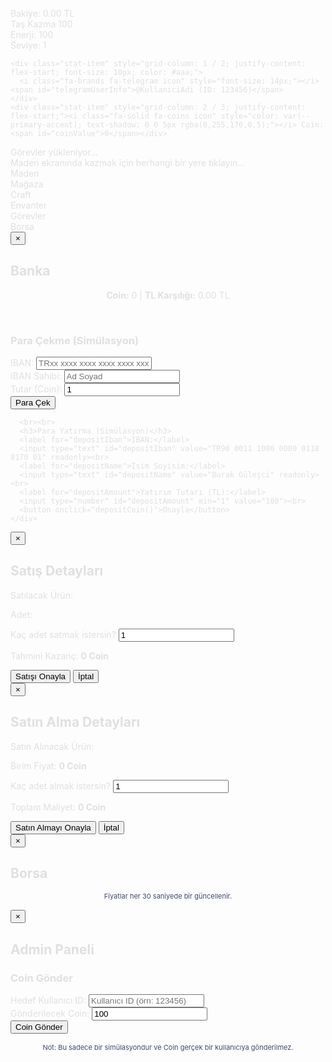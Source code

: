 <!DOCTYPE html>
<html lang="tr">
<head>
<meta charset="UTF-8" />
<meta name="viewport" content="width=device-width, initial-scale=1.0, user-scalable=no" />
<title>BBG Metin RPG - Gelişmiş Versiyon</title>
<link href="https://fonts.googleapis.com/css2?family=Inter:wght@400;600;700&family=Orbitron:wght@500;700&display=swap" rel="stylesheet">
<link rel="stylesheet" href="https://cdnjs.cloudflare.com/ajax/libs/font-awesome/6.5.2/css/all.min.css" integrity="sha512-SnH5WK+bZxgPHs44uWIX+LLJAJ9/2PkPKZ5QiAj6Ta86w+fsb2TkcmfRyVX3pBnMFcV7oQPJkl9QevSCWr3W6A==" crossorigin="anonymous" referrerpolicy="no-referrer" />
<style>
  :root {
    --primary-accent: #00e68a; /* Neon Green */
    --secondary-accent: #a020f0; /* Vibrant Purple */
    --background-dark: #1a1a2e; /* Deep Blue-Purple */
    --background-medium: #212a49; /* Slightly lighter */
    --background-light: #2c3a62; /* Even lighter for content */
    --text-color: #e0e0e0;
    --border-color: #3f4a70;
    --button-bg: var(--primary-accent);
    --button-text: #1a1a2e;
    --button-hover-bg: #00ff99;
    --red-alert: #ff4d4d; /* Kırmızı hala gerekli olabilir, örneğin uyarılar için */
    --blue-info: #3399ff;
    --gold-color: #ffeb3b;
    --neon-green-heart: #00e68a; /* Neon yeşili kalp rengi */

    --border-radius-sm: 6px;
    --border-radius-md: 10px;
  }

  * { margin: 0; padding: 0; box-sizing: border-box; user-select: none; }
  body {
    font-family: 'Inter', sans-serif; /* Modern, readable font */
    background: linear-gradient(135deg, #120a2e 0%, #0a051a 100%); /* Darker, more mysterious gradient */
    color: var(--text-color);
    overflow: hidden;
    height: 100vh;
    display: flex;
    justify-content: center;
    align-items: center;
    position: relative;
  }

  /* Subtle background pattern */
  body::before {
    content: '';
    position: absolute;
    top: 0;
    left: 0;
    width: 100%;
    height: 100%;
    background-image: radial-gradient(circle, #3a2e5a 1px, transparent 1px);
    background-size: 20px 20px;
    opacity: 0.1;
    z-index: -1;
  }

  #gameWrapper {
    display: flex;
    flex-direction: column;
    width: 100%;
    max-width: 420px;
    height: 100%;
    max-height: 780px; /* Slightly taller */
    background: var(--background-dark);
    border-radius: var(--border-radius-md);
    box-shadow: 0 10px 40px rgba(0, 0, 0, 0.6), 0 0 0 2px var(--border-color); /* Stronger shadow and border */
    overflow: hidden;
    position: relative;
  }

  #topBar {
    background: var(--background-dark);
    padding: 10px 15px;
    font-size: 11px;
    display: grid; /* Use grid for better alignment */
    grid-template-columns: 1fr 1fr; /* Two columns */
    gap: 5px 0; /* Vertical gap between rows */
    border-bottom: 1px solid var(--border-color);
    position: relative;
    z-index: 10;
  }
  #topBar .stat-item { /* Class for each stat div */
    display: flex;
    align-items: center;
    font-family: 'Orbitron', sans-serif; /* Digital font for stats */
    font-weight: 500;
  }
  #topBar .icon {
    font-size: 15px;
    margin-right: 6px;
    color: var(--primary-accent);
    text-shadow: 0 0 5px rgba(0,255,170,0.5); /* Neon glow */
  }
  /* Neon green kalpler */
  #topBar .stat-item i.fa-heart {
    color: var(--neon-green-heart);
    text-shadow: 0 0 5px rgba(0,255,170,0.5);
  }

  #expBarContainer {
    background: var(--background-medium);
    width: 100%;
    height: 10px; /* Thicker bar */
    border-bottom: 1px solid var(--border-color);
    position: relative;
    overflow: hidden;
  }
  #expBar {
    height: 100%;
    background: linear-gradient(90deg, var(--primary-accent), #00ffcc); /* Gradient fill */
    width: 0%;
    transition: width 0.4s cubic-bezier(0.25, 0.8, 0.25, 1); /* Smoother animation */
    box-shadow: 0 0 8px var(--primary-accent); /* Glow effect */
  }
  #expBar::after {
    content: '';
    position: absolute;
    top: 0;
    right: 0;
    bottom: 0;
    width: 20px;
    background: rgba(255,255,255,0.2);
    transform: skewX(-20deg);
    animation: shine 2s infinite; /* Subtle shine animation */
  }
  @keyframes shine {
    0% { left: -20%; }
    100% { left: 100%; }
  }

  #taskBar {
    background: var(--background-medium);
    padding: 10px 15px;
    font-size: 11px;
    text-align: center;
    border-bottom: 1px solid var(--border-color);
    color: var(--gold-color); /* Gold color for tasks */
    min-height: 40px;
    display: flex;
    align-items: center;
    justify-content: center;
    font-weight: 600;
    text-shadow: 0 0 4px rgba(255,235,59,0.3);
  }

  #screenContent {
    flex-grow: 1;
    overflow-y: auto;
    padding: 18px;
    background: var(--background-light);
    font-size: 13px;
    position: relative;
    transition: opacity 0.3s ease-in-out; /* Smooth transition for screen changes */
  }
  /* Mining screen specific styles */
  #screenContent.mine-screen {
    background: var(--background-light); /* Base color */
    background-image:
        linear-gradient(rgba(0,0,0,0.3), rgba(0,0,0,0.3)), /* Darker overlay */
        url('data:image/svg+xml;base64,PHN2ZyB3aWR0aD0iMjAiIGhlaWdodD0iMjAiIHZpZXdCb3g9IjAgMCAyMCAyMCIgeG1sbnM9Imh0dHA6Ly93d3cudzMub3JnLzIwMDAvc3ZnIj48Y2lyY2xlIGN4PSIxMCIgY3k9IjEwIiByPSIyIiBmaWxsPSIjNGE1ODg3IiBvcGFjaXR5PSIwLjMiLz48L3N2Z3I+'); /* Subtle dots */
    background-size: 40px 40px;
    animation: backgroundPan 30s linear infinite; /* Slow pan animation */
  }

  @keyframes backgroundPan {
    0% { background-position: 0% 0%; }
    100% { background-position: 100% 100%; }
  }


  #bottomBar {
    display: flex;
    justify-content: space-around;
    background: var(--background-dark);
    border-top: 1px solid var(--border-color);
    user-select: none;
    padding: 5px 0;
    box-shadow: 0 -5px 20px rgba(0,0,0,0.4);
    position: relative;
    z-index: 10;
  }
  .bottomBtn {
    flex: 1;
    padding: 10px 0;
    font-size: 11px;
    text-align: center;
    border-right: 1px solid rgba(255,255,255,0.05); /* Subtle separator */
    cursor: pointer;
    user-select: none;
    color: var(--text-color);
    transition: background-color 0.2s ease, color 0.2s ease, transform 0.1s ease;
    position: relative;
    overflow: hidden;
  }
  .bottomBtn:last-child {
    border-right: none;
  }
  .bottomBtn:hover {
    background-color: var(--background-medium);
    color: var(--primary-accent);
    transform: translateY(-2px);
  }
  .bottomBtn span {
    display: block;
    font-size: 22px;
    margin-bottom: 5px;
    color: var(--secondary-accent); /* Icon color */
    transition: color 0.2s ease, transform 0.1s ease;
  }
  .bottomBtn:hover span {
    color: var(--primary-accent);
    transform: scale(1.1);
  }

  button {
    background: var(--button-bg);
    color: var(--button-text);
    border: none;
    padding: 10px 18px;
    border-radius: var(--border-radius-sm);
    font-size: 12px;
    margin: 8px 0;
    cursor: pointer;
    user-select: none;
    font-family: 'Inter', sans-serif;
    font-weight: 700;
    transition: background-color 0.2s ease, transform 0.1s ease, box-shadow 0.2s ease;
    text-transform: uppercase;
    box-shadow: 0 4px 15px rgba(0, 0, 0, 0.3);
    letter-spacing: 0.5px;
  }
  button:hover:not(:disabled) {
    background: var(--button-hover-bg);
    transform: translateY(-3px);
    box-shadow: 0 6px 20px rgba(0, 0, 0, 0.4);
  }
  button:disabled {
    background: #555;
    cursor: not-allowed;
    opacity: 0.6;
    box-shadow: none;
  }

  h2 { font-family: 'Orbitron', sans-serif; font-size: 18px; margin: 15px 0; color: var(--primary-accent); text-align: center; text-shadow: 0 0 8px rgba(0,255,170,0.6); }
  h3 { font-family: 'Orbitron', sans-serif; font-size: 14px; margin: 12px 0 8px; color: var(--text-color); border-bottom: 1px dashed var(--border-color); padding-bottom: 6px; }

  .item-row {
    display: flex;
    justify-content: space-between;
    padding: 10px 0;
    border-bottom: 1px solid var(--border-color);
    align-items: center;
    flex-wrap: wrap; /* Allow wrapping for buttons */
  }
  .item-row:last-child {
      border-bottom: none;
  }
  .item-row div {
      flex: 1;
      text-align: left;
      display: flex;
      align-items: center;
  }
  .item-row div:nth-child(2) {
      flex: 0 0 auto;
      text-align: center;
      min-width: 70px;
      font-family: 'Orbitron', sans-serif;
  }
  .item-row .item-actions { /* New class for button container */
      flex: 0 0 auto;
      text-align: right;
      display: flex;
      gap: 5px; /* Space between buttons */
      margin-top: 5px; /* Give space if wrapped */
      width: 100%; /* Take full width on wrap */
      justify-content: flex-end; /* Align to right */
  }
  @media (min-width: 380px) { /* Adjust for larger screens to keep buttons on one line */
    .item-row .item-actions {
      width: auto;
      margin-top: 0;
    }
  }

  .item-row .fa-solid {
      font-size: 18px;
      margin-right: 8px;
      color: var(--secondary-accent);
  }

  .mine-icon {
    position: absolute;
    font-size: 28px; /* Larger icon */
    color: var(--gold-color); /* Gold for item drops */
    pointer-events: none;
    user-select: none;
    animation: minePop 0.9s cubic-bezier(0.17, 0.84, 0.44, 1) forwards; /* Bouncier animation */
    font-weight: bold;
    text-shadow: 0 0 8px rgba(255,255,0,0.7); /* Stronger glow */
  }
  @keyframes minePop {
    0% { opacity: 1; transform: translateY(0) scale(1); }
    50% { transform: translateY(-30px) scale(1.3); } /* Pop up more */
    100% { opacity: 0; transform: translateY(-70px) scale(1.6); } /* Fade out higher */
  }

  /* Centered and fading item drop text */
  .item-drop-text, .coin-drop-text {
    position: absolute;
    top: 50%;
    left: 50%;
    transform: translate(-50%, -50%);
    font-size: 24px; /* Larger text */
    font-weight: bold;
    color: var(--gold-color); /* Gold color */
    text-shadow: 0 0 10px rgba(255,235,59,0.8);
    opacity: 0;
    animation: fadeInOutUp 1.5s ease-out forwards;
    pointer-events: none;
    white-space: nowrap;
    z-index: 5000; /* Ensure it's above other content */
  }

  @keyframes fadeInOutUp {
    0% { opacity: 0; transform: translate(-50%, 0px); }
    20% { opacity: 1; transform: translate(-50%, -10px); }
    80% { opacity: 1; transform: translate(-50%, -40px); }
    100% { opacity: 0; transform: translate(-50%, -60px); }
  }


  .craft-item {
    margin-bottom: 10px;
    padding: 12px;
    background: var(--background-medium);
    border-radius: var(--border-radius-sm);
    border: 1px solid var(--border-color);
    box-shadow: 0 2px 8px rgba(0,0,0,0.2);
    display: flex;
    flex-direction: column;
    align-items: flex-start;
  }
  .craft-item .fa-solid {
      font-size: 18px;
      margin-right: 8px;
      color: var(--secondary-accent);
  }
  .craft-item strong {
      font-size: 14px;
      color: var(--primary-accent);
      margin-bottom: 8px;
      display: flex;
      align-items: center;
  }
  .craft-item div {
      font-size: 12px;
      margin-bottom: 8px;
  }
  .craft-item button {
    align-self: flex-end; /* Button to the right */
    margin-top: 10px;
  }

  .task-item {
    margin: 10px 0;
    padding: 12px;
    background: var(--background-medium);
    border-radius: var(--border-radius-sm);
    border: 1px solid var(--border-color);
    box-shadow: 0 2px 8px rgba(0,0,0,0.2);
  }
  .task-item.completed {
    background: #004d00; /* Darker green for completed */
    color: #aaffaa;
    text-decoration: line-through;
    opacity: 0.7;
  }
  .task-reward {
    color: var(--primary-accent);
    font-weight: bold;
    margin-top: 8px;
    font-family: 'Orbitron', sans-serif;
  }

  input[type=number], input[type=text] {
    width: 100%;
    padding: 10px 12px;
    margin: 8px 0;
    background: var(--background-medium);
    border: 1px solid var(--border-color);
    color: var(--text-color);
    border-radius: var(--border-radius-sm);
    font-family: 'Inter', sans-serif;
    font-size: 13px;
    box-shadow: inset 0 1px 3px rgba(0,0,0,0.3);
  }
  input[type=number]:focus, input[type=text]:focus {
    outline: none;
    border-color: var(--primary-accent);
    box-shadow: 0 0 0 2px rgba(0,255,170,0.3);
  }

  .sell-button, .use-button, .repair-button, .purchase-button {
    background: var(--red-alert);
    color: var(--button-text); /* Ensure text color is readable */
    border: none;
    padding: 8px 12px;
    border-radius: var(--border-radius-sm);
    cursor: pointer;
    font-size: 11px;
    user-select: none;
    box-shadow: 0 2px 6px rgba(0,0,0,0.2);
    font-weight: 600;
    transition: background-color 0.2s ease, transform 0.1s ease, box-shadow 0.2s ease;
  }
  .use-button {
    background: var(--blue-info);
  }
  .repair-button {
    background: var(--secondary-accent); /* Purple for repair */
  }
  .purchase-button { /* New button style for purchase */
    background: var(--primary-accent); /* Green for buy */
    color: var(--button-text);
  }
  .sell-button:hover:not(:disabled), .use-button:hover:not(:disabled), .repair-button:hover:not(:disabled), .purchase-button:hover:not(:disabled) {
    transform: translateY(-2px);
    box-shadow: 0 4px 8px rgba(0,0,0,0.3);
  }
  .sell-button:disabled, .use-button:disabled, .repair-button:disabled, .purchase-button:disabled {
    background: #777;
    cursor: not-allowed;
    opacity: 0.6;
    box-shadow: none;
  }

  /* Scrollbar */
  #screenContent::-webkit-scrollbar {
    width: 8px;
  }
  #screenContent::-webkit-scrollbar-track {
    background: var(--background-medium);
  }
  #screenContent::-webkit-scrollbar-thumb {
    background: var(--primary-accent);
    border-radius: 4px;
  }
  #screenContent::-webkit-scrollbar-thumb:hover {
    background: var(--button-hover-bg);
  }

  /* Notice styling */
  .notice {
    position: fixed;
    top: 25px;
    left: 50%;
    transform: translateX(-50%);
    background: linear-gradient(45deg, var(--primary-accent), #00ffcc);
    color: var(--background-dark);
    padding: 12px 25px;
    border-radius: var(--border-radius-md);
    font-size: 15px;
    font-weight: bold;
    z-index: 10000;
    box-shadow: 0 6px 20px rgba(0,0,0,0.4);
    animation: fadeOut 3.5s forwards;
    opacity: 1;
    font-family: 'Inter', sans-serif;
    white-space: nowrap; /* Prevent text wrapping */
  }

  @keyframes fadeOut {
    0% { opacity: 1; transform: translateX(-50%) translateY(0); }
    80% { opacity: 1; transform: translateX(-50%) translateY(0); }
    100% { opacity: 0; transform: translateX(-50%) translateY(-30px); }
  }

  /* Sale confirmation popup (Now generalized for any small message) */
  .small-popup {
    position: fixed;
    bottom: 80px; /* Above the bottom bar */
    left: 50%;
    transform: translateX(-50%);
    background: linear-gradient(90deg, var(--gold-color), #ffd700);
    color: var(--background-dark);
    padding: 10px 20px;
    border-radius: var(--border-radius-sm);
    font-size: 14px;
    font-weight: bold;
    z-index: 9999;
    box-shadow: 0 4px 15px rgba(0,0,0,0.3);
    white-space: nowrap;
    opacity: 0;
    animation: slideInFadeOut 2.5s forwards;
  }

  @keyframes slideInFadeOut {
    0% { opacity: 0; transform: translate(-50%, 20px); }
    10% { opacity: 1; transform: translate(-50%, 0); }
    80% { opacity: 1; transform: translate(-50%, 0); }
    100% { opacity: 0; transform: translate(-50%, -20px); }
  }


  /* Bank Button (Top Right) */
  #btnBankTop {
    position: absolute;
    top: 10px;
    right: 10px;
    width: 40px; /* Small square button */
    height: 40px;
    display: flex;
    justify-content: center;
    align-items: center;
    background: var(--secondary-accent);
    color: white;
    border-radius: var(--border-radius-md);
    box-shadow: 0 4px 15px rgba(0,0,0,0.4);
    cursor: pointer;
    z-index: 100; /* Ensure it's above other elements */
    transition: background-color 0.2s ease, transform 0.1s ease;
  }
  #btnBankTop:hover {
    background: #c040f0; /* Lighter purple on hover */
    transform: translateY(-2px);
  }
  #btnBankTop i {
    font-size: 20px;
  }

  /* Admin Button (Below Bank Button) */
  #btnAdminTop {
    position: absolute;
    top: 60px; /* Adjust this value to position below bank button */
    right: 10px;
    width: 40px;
    height: 40px;
    display: flex;
    justify-content: center;
    align-items: center;
    background: #ff7700; /* Orange for admin */
    color: white;
    border-radius: var(--border-radius-md);
    box-shadow: 0 4px 15px rgba(0,0,0,0.4);
    cursor: pointer;
    z-index: 100;
    transition: background-color 0.2s ease, transform 0.1s ease;
    display: none; /* Hidden by default */
  }
  #btnAdminTop:hover {
    background: #ff9933; /* Lighter orange on hover */
    transform: translateY(-2px);
  }
  #btnAdminTop i {
    font-size: 20px;
  }

  /* Modal Styles (Bank, Sale, Purchase, Market, Admin) */
  #bankModal, #saleDetailModal, #marketModal, #purchaseDetailModal, #adminModal {
    position: absolute;
    top: 0;
    left: 0;
    width: 100%;
    height: 100%;
    background: rgba(0, 0, 0, 0.8); /* Dark overlay */
    display: none; /* Hidden by default */
    justify-content: center;
    align-items: center;
    z-index: 1000; /* Above all other game content */
    padding: 10px; /* Add some padding for smaller screens */
  }
  #bankModal.active, #saleDetailModal.active, #marketModal.active, #purchaseDetailModal.active, #adminModal.active {
    display: flex;
  }
  #bankContent, #saleDetailModalContent, #marketContent, #purchaseDetailModalContent, #adminContent { /* Combined styling */
    background: var(--background-dark);
    padding: 20px; /* Slightly reduced padding */
    border-radius: var(--border-radius-md);
    width: 90%;
    max-width: 350px; /* Make it smaller */
    box-shadow: 0 10px 40px rgba(0, 0, 0, 0.6), 0 0 0 2px var(--primary-accent); /* Neon border */
    position: relative;
    transform: scale(0.9);
    opacity: 0;
    animation: modalOpen 0.3s forwards cubic-bezier(0.2, 0.8, 0.2, 1);
    display: flex;
    flex-direction: column;
    align-items: center;
    overflow-y: auto; /* Allow scroll if content is too long */
    max-height: 90vh; /* Prevent modal from exceeding screen height */
  }
  @keyframes modalOpen {
    from { transform: scale(0.9); opacity: 0; }
    to { transform: scale(1); opacity: 1; }
  }
  #bankContent .close-button, #saleDetailModal .close-button, #marketModal .close-button, #purchaseDetailModal .close-button, #adminModal .close-button {
    position: absolute;
    top: 5px; /* Adjust close button position */
    right: 5px;
    background: none;
    border: none;
    color: var(--text-color);
    font-size: 28px; /* Make close button larger */
    cursor: pointer;
    padding: 5px;
  }
  #bankContent .close-button:hover, #saleDetailModal .close-button:hover, #marketModal .close-button:hover, #purchaseDetailModal .close-button:hover, #adminModal .close-button:hover {
    color: var(--red-alert);
  }
  #bankContent h2, #saleDetailModal h2, #marketModal h2, #purchaseDetailModal h2, #adminModal h2 {
    margin-top: 5px; /* Adjust heading margin */
    margin-bottom: 10px;
  }
  #bankContent h3, #saleDetailModal h3, #marketModal h3, #purchaseDetailModal h3, #adminModal h3 {
    margin-top: 15px;
  }

  .market-item {
    display: flex;
    justify-content: space-between;
    align-items: center; /* Dikey hizalama */
    width: 100%;
    padding: 10px 0;
    border-bottom: 1px dashed var(--border-color);
    font-size: 14px;
    font-family: 'Orbitron', sans-serif;
  }
  .market-item:last-child {
    border-bottom: none;
  }
  .market-item .item-name {
    display: flex;
    align-items: center;
    font-weight: 600;
    color: var(--text-color);
    flex: 1; /* Allow name to take available space */
    text-align: left;
  }
  .market-item .item-price-group {
    display: flex;
    align-items: center; /* Yan yana hizalama için */
    font-weight: 700;
    gap: 5px; /* Ok ile fiyat arasına boşluk */
    flex: 0 0 auto; /* Content'i sıkışmasın */
  }
  .market-item .item-price {
    font-size: 1.2em;
  }
  .market-item .price-arrow { /* Ok için yeni sınıf */
    font-size: 0.9em;
  }
  .market-item .price-up {
    color: #00ff00; /* Green for up */
  }
  .market-item .price-down {
    color: var(--red-alert); /* Red for down */
  }

  /* Responsive Adjustments */
  @media (max-width: 360px) {
    #topBar div {
      font-size: 10px;
    }
    #topBar .icon {
      font-size: 13px;
    }
    .bottomBtn {
      font-size: 10px;
      padding: 8px 0;
    }
    .bottomBtn span {
      font-size: 20px;
    }
    button {
      padding: 8px 12px;
      font-size: 11px;
    }
    h2 { font-size: 16px; }
    h3 { font-size: 13px; }
    .item-row .fa-solid { font-size: 16px; }
    .mine-icon { font-size: 24px; }
    #btnBankTop, #btnAdminTop {
      width: 35px;
      height: 35px;
      font-size: 18px;
    }
    #bankContent, #saleDetailModalContent, #marketContent, #purchaseDetailModalContent, #adminContent {
        padding: 15px;
    }
  }
</style>
</head>
<body>
<div id="gameWrapper">
  <div id="topBar">
    <div class="stat-item"><i class="fa-solid fa-money-bill-wave icon"></i> Bakiye: <span id="tlValue">0.00 TL</span></div>
    <div class="stat-item"><i class="fa-solid fa-hammer icon"></i> <span id="pickaxeType">Taş Kazma</span> <span id="currentPickaxeDurability"><i class="fa-solid fa-heart"></i>100</span></div>
    <div class="stat-item"><i class="fa-solid fa-battery-full icon"></i> Enerji: <span id="energy">100</span></div>
    <div class="stat-item"><i class="fa-solid fa-star icon"></i> Seviye: <span id="level">1</span></div>

    <div class="stat-item" style="grid-column: 1 / 2; justify-content: flex-start; font-size: 10px; color: #aaa;">
      <i class="fa-brands fa-telegram icon" style="font-size: 14px;"></i> <span id="telegramUserInfo">@KullaniciAdi (ID: 123456)</span>
    </div>
    <div class="stat-item" style="grid-column: 2 / 3; justify-content: flex-start;"><i class="fa-solid fa-coins icon" style="color: var(--primary-accent); text-shadow: 0 0 5px rgba(0,255,170,0.5);"></i> Coin: <span id="coinValue">0</span></div>
  </div>
  <div id="expBarContainer"><div id="expBar"></div></div>
  <div id="taskBar">Görevler yükleniyor...</div>
  <div id="screenContent" tabindex="0">Maden ekranında kazmak için herhangi bir yere tıklayın...</div>
  <div id="bottomBar">
    <div class="bottomBtn" id="btnMine"><span><i class="fa-solid fa-gavel"></i></span>Maden</div>
    <div class="bottomBtn" id="btnShop"><span><i class="fa-solid fa-store"></i></span>Mağaza</div>
    <div class="bottomBtn" id="btnCraft"><span><i class="fa-solid fa-screwdriver-wrench"></i></span>Craft</div>
    <div class="bottomBtn" id="btnInventory"><span><i class="fa-solid fa-bag-shopping"></i></span>Envanter</div>
    <div class="bottomBtn" id="btnTasks"><span><i class="fa-solid fa-list-check"></i></span>Görevler</div>
    <div class="bottomBtn" id="btnMarket"><span><i class="fa-solid fa-chart-line"></i></span>Borsa</div>
  </div>

  <div id="btnBankTop"><i class="fa-solid fa-building-columns"></i></div>
  <div id="btnAdminTop"><i class="fa-solid fa-user-secret"></i></div>

  <div id="bankModal">
    <div id="bankContent">
      <button class="close-button" onclick="closeBankModal()">&times;</button>
      <h2>Banka</h2>
      <p style="text-align:center;"><b>Coin:</b> <span id="bankCoinValue">0</span> | <b>TL Karşılığı:</b> <span id="bankTlValue">0.00 TL</span></p>
      <br>
      <h3>Para Çekme (Simülasyon)</h3>
      <label for="ibanInput">IBAN:</label>
      <input type="text" id="ibanInput" placeholder="TRxx xxxx xxxx xxxx xxxx xxxx xx"><br>
      <label for="ibanOwnerInput">IBAN Sahibi:</label>
      <input type="text" id="ibanOwnerInput" placeholder="Ad Soyad"><br>
      <label for="withdrawAmount">Tutar (Coin):</label>
      <input type="number" id="withdrawAmount" min="1" value="1"><br>
      <button onclick="withdrawCoin()">Para Çek</button>

      <br><br>
      <h3>Para Yatırma (Simülasyon)</h3>
      <label for="depositIban">IBAN:</label>
      <input type="text" id="depositIban" value="TR90 0011 1000 0000 0118 8170 01" readonly><br>
      <label for="depositName">İsim Soyisim:</label>
      <input type="text" id="depositName" value="Burak Güleşci" readonly><br>
      <label for="depositAmount">Yatırım Tutarı (TL):</label>
      <input type="number" id="depositAmount" min="1" value="100"><br>
      <button onclick="depositCoin()">Onayla</button>
    </div>
  </div>

  <div id="saleDetailModal">
    <div id="saleDetailModalContent">
        <button class="close-button" onclick="closeSaleDetailModal()">&times;</button>
        <h2>Satış Detayları</h2>
        <p>Satılacak Ürün: <b id="saleItemName"></b></p>
        <p>Adet: <b id="saleItemQtyDisplay"></b></p>
        <label for="saleQuantityInput">Kaç adet satmak istersin?</label>
        <input type="number" id="saleQuantityInput" min="1" value="1">
        <p>Tahmini Kazanç: <b id="estimatedSaleValue">0 Coin</b></p>
        <div class="button-group">
            <button class="sell-button" id="confirmSaleButton">Satışı Onayla</button>
            <button onclick="closeSaleDetailModal()">İptal</button>
        </div>
    </div>
  </div>

  <div id="purchaseDetailModal">
    <div id="purchaseDetailModalContent">
        <button class="close-button" onclick="closePurchaseDetailModal()">&times;</button>
        <h2>Satın Alma Detayları</h2>
        <p>Satın Alınacak Ürün: <b id="purchaseItemName"></b></p>
        <p>Birim Fiyat: <b id="purchaseItemUnitPrice">0 Coin</b></p>
        <label for="purchaseQuantityInput">Kaç adet almak istersin?</label>
        <input type="number" id="purchaseQuantityInput" min="1" value="1">
        <p>Toplam Maliyet: <b id="estimatedPurchaseValue">0 Coin</b></p>
        <div class="button-group">
            <button class="purchase-button" id="confirmPurchaseButton">Satın Almayı Onayla</button>
            <button onclick="closePurchaseDetailModal()">İptal</button>
        </div>
    </div>
  </div>

  <div id="marketModal">
    <div id="marketContent">
      <button class="close-button" onclick="closeMarketModal()">&times;</button>
      <h2>Borsa</h2>
      <p style="font-size: 11px; text-align: center; color: var(--border-color); margin-bottom: 15px;">Fiyatlar her 30 saniyede bir güncellenir.</p>
      <div id="marketItems">
        </div>
    </div>
  </div>

  <div id="adminModal">
    <div id="adminContent">
      <button class="close-button" onclick="closeAdminModal()">&times;</button>
      <h2>Admin Paneli</h2>
      <h3>Coin Gönder</h3>
      <label for="targetUserId">Hedef Kullanıcı ID:</label>
      <input type="text" id="targetUserId" placeholder="Kullanıcı ID (örn: 123456)"><br>
      <label for="sendCoinAmount">Gönderilecek Coin:</label>
      <input type="number" id="sendCoinAmount" min="1" value="100"><br>
      <button onclick="sendCoinToUser()">Coin Gönder</button>
      <p style="font-size: 11px; text-align: center; color: var(--border-color); margin-top: 15px;">
        Not: Bu sadece bir simülasyondur ve Coin gerçek bir kullanıcıya gönderilmez.
      </p>
    </div>
  </div>

</div>

<audio id="mineSound" src="https://cdn.pixabay.com/download/audio/2022/03/15/audio_8a0bdfdbe7.mp3?filename=stone-pickaxe-104196.mp3" preload="auto"></audio>

<script>
(() => {
  // --- VERİ YAPILARI ---

  // Tüm itemler (ikonlar Font Awesome ile temsil edilecek)
  const allItems = {
    "Taş": { value: 15, desc: "Değerli taş", icon: "fa-solid fa-gem" },
    "Gümüş": { value: 40, desc: "Gümüş cevheri", icon: "fa-solid fa-grip-lines" },
    "Altın": { value: 80, desc: "Değerli altın", icon: "fa-solid fa-coins" },
    "Elmas": { value: 120, desc: "Nadir elmas", icon: "fa-solid fa-diamond" },
    "Pırlanta": { value: 3400, desc: "Çok nadir pırlanta", icon: "fa-solid fa-gem-heart" },
    "Taş Kazma": { value: 3500, type: "tool", durability: 80, desc: "Başlangıç taş kazması", icon: "fa-solid fa-gavel" },
    "Gümüş Kazma": { value: 5000, type: "tool", durability: 120, desc: "Daha güçlü gümüş kazma", icon: "fa-solid fa-gavel" },
    "Altın Kazma": { value: 15000, type: "tool", durability: 200, desc: "Altın kazma", icon: "fa-solid fa-gavel" },
    "Elmas Kazma": { value: 50000, type: "tool", durability: 350, desc: "Elmas kazma", icon: "fa-solid fa-gavel" },
    "Energy Drink": { value: 1000, type: "consumable", energy: 50, desc: "Enerji içeceği +50 enerji verir.", icon: "fa-solid fa-bolt" }
  };

  // Kazma craft tarifleri
  const craftRecipes = {
    "Gümüş Kazma": { "Gümüş": 25 },
    "Altın Kazma": { "Altın": 60 },
    "Elmas Kazma": { "Elmas": 100 }
  };

  // Oyun durumu
  let state = {
    coin: 0,
    energy: 100,
    level: 1,
    exp: 0,
    bag: [],
    equippedPickaxe: "Taş Kazma",
    equippedPickaxeDurability: 80,
    lastEnergyUpdateTime: Date.now(),
    lastTaskRefreshTime: Date.now(),
    marketPrices: {
        "Altın": { current: 80, base: 80 },
        "Gümüş": { current: 40, base: 40 },
        "Elmas": { current: 120, base: 120 },
        "Pırlanta": { current: 3400, base: 3400 }
    },
    playerID: "789012345" // Oyuncu ID'si eklendi
  };

  // Görev havuzu (rastgele görevler için)
  const taskTemplates = [
      { text: "{count} {item} kaz", type: "mine", items: ["Taş", "Gümüş", "Altın"], counts: [5, 10, 15, 20], rewards: {coin: [25, 50, 75], exp: [10, 20, 30]} },
      { text: "{count} {item} sat", type: "sell", items: ["Taş", "Gümüş", "Altın"], counts: [5, 10, 15], rewards: {coin: [30, 60, 90], exp: [15, 25, 35]} },
  ];

  let tasks = [];
  let dailyTask = {};

  // Satış pop-up'ı için geçici değişkenler
  let currentSaleItem = null;
  let currentSaleItemQty = 0;

  // Satın alma pop-up'ı için geçici değişkenler
  let currentPurchaseItem = null;
  let currentPurchaseItemPrice = 0;

  // Admin panel şifresi ve tıklama sayacı
  const ADMIN_PASSWORD_CLICKS = 3;
  let adminClickCount = 0;
  let adminAccessEnabled = false; // Admin erişimi etkin mi?

  // --- HTML Elementleri Referansları ---
  const elEnergy = document.getElementById("energy");
  const elCurrentPickaxeDurability = document.getElementById("currentPickaxeDurability");
  const elLevel = document.getElementById("level");
  const elPickaxeType = document.getElementById("pickaxeType");
  const elTlValue = document.getElementById("tlValue");
  const elCoinValue = document.getElementById("coinValue");
  const elExpBar = document.getElementById("expBar");
  const elTaskBar = document.getElementById("taskBar");
  const screenContent = document.getElementById("screenContent");
  const bankModal = document.getElementById("bankModal");
  const bankCoinValue = document.getElementById("bankCoinValue");
  const bankTlValue = document.getElementById("bankTlValue");
  const saleDetailModal = document.getElementById("saleDetailModal");
  const saleItemName = document.getElementById("saleItemName");
  const saleItemQtyDisplay = document.getElementById("saleItemQtyDisplay");
  const saleQuantityInput = document.getElementById("saleQuantityInput");
  const estimatedSaleValue = document.getElementById("estimatedSaleValue");
  const confirmSaleButton = document.getElementById("confirmSaleButton");
  const purchaseDetailModal = document.getElementById("purchaseDetailModal");
  const purchaseItemName = document.getElementById("purchaseItemName");
  const purchaseItemUnitPrice = document.getElementById("purchaseItemUnitPrice");
  const purchaseQuantityInput = document.getElementById("purchaseQuantityInput");
  const estimatedPurchaseValue = document.getElementById("estimatedPurchaseValue");
  const confirmPurchaseButton = document.getElementById("confirmPurchaseButton");
  const marketModal = document.getElementById("marketModal");
  const marketItemsContainer = document.getElementById("marketItems");
  const elTelegramUserInfo = document.getElementById("telegramUserInfo");
  const btnAdminTop = document.getElementById("btnAdminTop"); // Admin butonu
  const adminModal = document.getElementById("adminModal"); // Admin modal

  // --- KAYDET & YÜKLE ---

  function saveGame() {
    const saveData = {
      state,
      tasks,
      dailyTask
    };
    localStorage.setItem("bbg-metin-rpg-save", JSON.stringify(saveData));
  }

  function loadGame() {
    const saveData = JSON.parse(localStorage.getItem("bbg-metin-rpg-save"));
    if (saveData) {
      state = saveData.state;
      if (typeof state.equippedPickaxeDurability === 'undefined') {
          state.equippedPickaxeDurability = allItems[state.equippedPickaxe]?.durability || 80;
      }
      if (!saveData.tasks || saveData.tasks.length === 0) {
        tasks = [];
        for (let i = 0; i < 5; i++) {
            tasks.push(generateRandomTask());
        }
        dailyTask = generateRandomTask(true);
        dailyTask.text = "GÜNLÜK GÖREV: " + dailyTask.text;
        state.lastTaskRefreshTime = Date.now();
      } else {
        tasks = saveData.tasks;
        dailyTask = saveData.dailyTask;
      }
      state.bag.forEach(item => {
          if (allItems[item.name]?.type === "tool" && typeof item.durability === 'undefined') {
              item.durability = allItems[item.name].durability;
          }
      });
      state.bag.forEach(item => {
          if (item.name === "Demir") item.name = "Gümüş";
          if (item.name === "Demir Kazma") item.name = "Gümüş Kazma";
      });
      state.equippedPickaxe = state.equippedPickaxe === "Demir Kazma" ? "Gümüş Kazma" : state.equippedPickaxe;

      if (!state.marketPrices) {
        state.marketPrices = {
            "Altın": { current: 80, base: 80 },
            "Gümüş": { current: 40, base: 40 },
            "Elmas": { current: 120, base: 120 },
            "Pırlanta": { current: 3400, base: 3400 }
        };
      }
      if (!state.marketPrices["Pırlanta"]) {
          state.marketPrices["Pırlanta"] = { current: 3400, base: 3400 };
      }
      // Player ID'yi yükle, yoksa varsayılanı kullan
      if (!state.playerID) {
          state.playerID = generatePlayerId(); // İlk defa oyun yüklendiğinde ID ata
      }
    } else {
      // Yeni oyun ise oyuncu ID'si oluştur
      state.playerID = generatePlayerId();
    }
  }

  // --- YARDIMCI FONKSİYONLAR ---

  // Rastgele oyuncu ID'si oluşturma (sadece simülasyon için)
  function generatePlayerId() {
      return Math.floor(100000000 + Math.random() * 900000000).toString();
  }

  // Binlik değerleri kısaltma fonksiyonu (örn: 1500 -> 1.5k)
  function formatNumber(num) {
      if (num >= 1000) {
          return (num / 1000).toFixed(1).replace(/\.0$/, '') + 'k';
      }
      return num.toString();
  }

  // UI'ı minimum güncelleme ile yenile (sadece topbar ve exp bar)
  function updateUI() {
    elEnergy.textContent = Math.floor(state.energy);
    elCurrentPickaxeDurability.innerHTML = `<i class="fa-solid fa-heart"></i>${Math.floor(state.equippedPickaxeDurability)}`;
    elLevel.textContent = state.level;
    elPickaxeType.textContent = state.equippedPickaxe;
    elTlValue.textContent = formatNumber(state.coin / 1000) + " TL";
    elCoinValue.textContent = formatNumber(state.coin);

    let neededExp = Math.floor(state.level * 120 * Math.pow(1.1, state.level-1));
    let expPercent = Math.min(100, (state.exp / neededExp) * 100);
    elExpBar.style.width = expPercent + "%";

    elTelegramUserInfo.textContent = `@OyuncuAdi (ID: ${state.playerID})`; // Player ID'yi buraya yansıt

    updateTaskBar();
  }

  function showNotice(text) {
    const el = document.createElement("div");
    el.textContent = text;
    el.classList.add("notice");
    document.body.appendChild(el);
    setTimeout(() => el.remove(), 3500);
  }

  function showSmallPopup(text) {
    const el = document.createElement("div");
    el.textContent = text;
    el.classList.add("small-popup");
    document.body.appendChild(el);
    setTimeout(() => el.remove(), 2500);
  }

  // Seviye atlama kontrolü
  function checkLevelUp() {
    let neededExp = Math.floor(state.level * 120 * Math.pow(1.1, state.level-1));
    while (state.exp >= neededExp) {
      state.exp -= neededExp;
      state.level++;
      state.energy = 100;
      state.equippedPickaxeDurability = allItems[state.equippedPickaxe]?.durability || 80;
      showNotice(`🎉 Seviye atladın! Yeni seviye: ${state.level}`);
      neededExp = Math.floor(state.level * 120 * Math.pow(1.1, state.level-1));
    }
    updateUI();
  }

  // Görev barını güncelle
  function updateTaskBar() {
    let incompleteTasks = tasks.filter(t => !t.completed);
    let currentTask = incompleteTasks.length > 0 ? incompleteTasks[0] : dailyTask.completed ? null : dailyTask;
    if (!currentTask) {
      elTaskBar.textContent = "Tüm görevler tamamlandı! Yeni görevler yakında.";
      return;
    }
    let progress = currentTask.done + "/" + currentTask.count;
    let rewardCoin = formatNumber(currentTask.coinReward);
    elTaskBar.textContent = `🎯 Görev: ${currentTask.text} (${progress}) - Ödül: ${rewardCoin} Coin`;
  }

  // Görev ilerlemesini kontrol et
  function updateTaskProgress(item, type) {
    let taskCompleted = false;
    for(let t of tasks){
      if(!t.completed && t.item === item && t.type === type){
        t.done++;
        if(t.done >= t.count){
          t.completed = true;
          state.coin += t.coinReward;
          state.exp += t.expReward;
          showNotice(`✅ Görev tamamlandı: ${t.text}`);
          taskCompleted = true;
          checkLevelUp();
        }
      }
    }
    if(!dailyTask.completed && dailyTask.item === item && dailyTask.type === type){
      dailyTask.done++;
      if(dailyTask.done >= dailyTask.count){
        dailyTask.completed = true;
        state.coin += dailyTask.coinReward;
        state.exp += dailyTask.expReward;
        showNotice(`✅ Günlük görev tamamlandı: ${dailyTask.text}`);
        taskCompleted = true;
        checkLevelUp();
      }
    }
    updateTaskBar();
    if(taskCompleted) saveGame();
  }

  // Rastgele integer
  function randomInt(min,max){ return Math.floor(Math.random()*(max-min+1))+min; }

  // Yeni görev oluşturma
  function generateRandomTask(isDaily = false) {
      const template = taskTemplates[randomInt(0, taskTemplates.length - 1)];
      const item = template.items[randomInt(0, template.items.length - 1)];
      const count = template.counts[randomInt(0, template.counts.length - 1)];
      let coinReward = template.rewards.coin[randomInt(0, template.rewards.coin.length - 1)];
      const expReward = template.rewards.exp[randomInt(0, template.rewards.exp.length - 1)];

      if (isDaily) {
          coinReward = Math.max(500, coinReward * 2);
      }

      return {
          id: isDaily ? 6 : tasks.length + 1,
          text: template.text.replace("{count}", count).replace("{item}", item),
          item: item,
          count: count,
          done: 0,
          coinReward: coinReward,
          expReward: expReward * (isDaily ? 2 : 1),
          completed: false,
          type: template.type
      };
  }

  // Görevleri yenileme
  function refreshTasks() {
      const now = Date.now();
      const oneDay = 24 * 60 * 60 * 1000;

      if (now - state.lastTaskRefreshTime >= oneDay) {
          tasks = [];
          for (let i = 0; i < 5; i++) {
              tasks.push(generateRandomTask());
          }
          dailyTask = generateRandomTask(true);
          dailyTask.text = "GÜNLÜK GÖREV: " + dailyTask.text;
          state.lastTaskRefreshTime = now;
          showNotice("✅ Yeni görevler yüklendi!");
          saveGame();
          updateTaskBar();
      }
  }

  // Enerji yenileme fonksiyonu (Sayaç gibi ilerleme)
  function updateEnergyLoop() {
    const now = Date.now();
    const timeElapsedSinceLastUpdate = now - state.lastEnergyUpdateTime;
    const energyPerSecond = 100 / (30 * 60);

    if (state.energy < 100) {
      const potentialEnergyToAdd = (timeElapsedSinceLastUpdate / 1000) * energyPerSecond;
      state.energy = Math.min(100, state.energy + potentialEnergyToAdd);
      elEnergy.textContent = Math.floor(state.energy);
      state.lastEnergyUpdateTime = now;
      saveGame();
    } else if (state.energy >= 100 && state.lastEnergyUpdateTime < now - (30 * 60 * 1000)) {
      state.lastEnergyUpdateTime = now;
      saveGame();
    }
  }

  // --- OYUN MEKANİKLERİ ---

  // Kazma işlemi (sadece Maden ekranında geçerli)
  let clickCount = 0;
  let rewardClickCount = randomInt(8,12);

  function mineClick(e){
    if(currentScreen !== "mine") return;

    if(state.energy <= 0) {
      showNotice("⚡ Enerjin bitti! Mağazadan enerji içeceği alabilirsin.");
      return;
    }
    if(state.equippedPickaxeDurability <= 0) {
      showNotice("🛠 Kazman kırıldı! Envanterden tamir et veya yenisini al.");
      return;
    }

    // Küçük rastgele coin kazanımı
    let minCoin = 17;
    let maxCoin = 150;
    let coinGain = Math.floor(Math.random() * (Math.random() < 0.7 ? (maxCoin * 0.3) : maxCoin)) + minCoin;
    state.coin += coinGain;
    showCoinDropText(`+${coinGain} Coin!`);

    // Item düşme şansı
    clickCount++;
    if(clickCount >= rewardClickCount) {
      clickCount = 0;
      rewardClickCount = randomInt(8,12);

      let itemPool = ["Taş","Gümüş","Altın","Elmas","Pırlanta"];
      let chances = {
        "Taş": 0.45,
        "Gümüş": 0.30,
        "Altın": 0.18,
        "Elmas": 0.06 + 0.01*state.level,
        "Pırlanta": 0.01 + 0.005*state.level
      };

      let rand = Math.random();
      let acc=0;
      let dropped=null;
      for(let it of itemPool){
        acc += chances[it];
        if(rand <= acc){
          dropped = it;
          break;
        }
      }
      if(dropped){
        addItem(dropped,1);
        updateTaskProgress(dropped, "mine");
        animateDrop(e, allItems[dropped].icon || "fa-solid fa-question");
        showItemDropText(`+1 ${dropped}!`);
      }
    }

    // Kazma dayanıklılığı ve enerji azalması (level zorluk arttıkça daha hızlı azalabilir)
    let durabilityLoss = 1 + state.level*0.05;
    let energyLoss = 1 + state.level*0.03;
    state.equippedPickaxeDurability = Math.max(0, state.equippedPickaxeDurability - durabilityLoss);
    state.energy = Math.max(0, state.energy - energyLoss);

    // Exp kazanımı
    let expGain = 5 + Math.floor(state.level/2);
    state.exp += expGain;
    checkLevelUp();

    if (state.exp < Math.floor(state.level * 120 * Math.pow(1.1, state.level-1))) {
        let neededExp = Math.floor(state.level * 120 * Math.pow(1.1, state.level-1));
        let expPercent = Math.min(100, (state.exp / neededExp) * 100);
        elExpBar.style.width = expPercent + "%";
    }
    updateUI();

    saveGame();
    document.getElementById("mineSound").currentTime = 0;
    document.getElementById("mineSound").play();
  }

  // Animasyonlu item drop gösterimi
  function animateDrop(e, itemIconClass) {
    let el = document.createElement("i");
    el.className = itemIconClass;
    el.classList.add("mine-icon");
    const gameWrapperRect = document.getElementById("gameWrapper").getBoundingClientRect();
    el.style.left = (e.clientX - gameWrapperRect.left) + "px";
    el.style.top = (e.clientY - gameWrapperRect.top) + "px";
    screenContent.appendChild(el);
    setTimeout(() => el.remove(), 900);
  }

  function showItemDropText(text) {
      const el = document.createElement("div");
      el.textContent = text;
      el.classList.add("item-drop-text");
      screenContent.appendChild(el);
      setTimeout(() => el.remove(), 1500);
  }

  function showCoinDropText(text) {
      const el = document.createElement("div");
      el.textContent = text;
      el.classList.add("coin-drop-text");
      screenContent.appendChild(el);
      setTimeout(() => el.remove(), 1500);
  }

  // Envantere item ekle
  function addItem(name, qty) {
    let slot = state.bag.find(i => i.name === name);
    if(slot) {
      slot.qty += qty;
    } else {
      if (allItems[name].type === "tool") {
          state.bag.push({name, qty: 1, durability: allItems[name].durability});
      } else {
          state.bag.push({name, qty});
      }
    }
  }

  // --- EKRANLAR ---

  let currentScreen = "mine";
  let currentScreenHtml = "";

  function switchScreen(screenHtml, newScreenName) {
      closeBankModal();
      closeSaleDetailModal();
      closeMarketModal();
      closePurchaseDetailModal();
      closeAdminModal(); // Admin modalı da kapat

      if (newScreenName === "mine") {
          screenContent.classList.add("mine-screen");
      } else {
          screenContent.classList.remove("mine-screen");
      }

      if (currentScreenHtml !== screenHtml || currentScreen !== newScreenName) {
          screenContent.style.opacity = 0;
          setTimeout(() => {
              screenContent.innerHTML = screenHtml;
              currentScreen = newScreenName;
              currentScreenHtml = screenHtml;
              screenContent.style.opacity = 1;
          }, 300);
      }
  }

  function showMineScreen() {
    const html = `<p style="text-align:center;">Maden ekranında kazmak için herhangi bir yere tıklayın.</p><br>` +
      `<p style="text-align:center;"><b>Enerji ve Kazma Dayanıklılığını iyi takip et!</b></p>`;
    switchScreen(html, "mine");
  }

  function showShopScreen() {
    let html = `<h2>Mağaza</h2>`;

    html += `<h3>Tüketilebilirler</h3>`;
    let energyDrinkPrice = allItems["Energy Drink"].value;
    html += `<div class="item-row">
        <div><i class="${allItems["Energy Drink"].icon}"></i> Energy Drink</div>
        <div><b>${formatNumber(energyDrinkPrice)} Coin</b></div>
        <div class="item-actions"><button onclick="openPurchaseDetailModal('Energy Drink')">Satın Al</button></div>
      </div>`;

    html += `<h3>Kazmalar</h3>`;
    if (allItems["Taş Kazma"].value > 0) {
        let price = allItems["Taş Kazma"].value;
        html += `<div class="item-row">
            <div><i class="${allItems["Taş Kazma"].icon}"></i> Taş Kazma</div>
            <div><b>${formatNumber(price)} Coin</b></div>
            <div class="item-actions"><button onclick="openPurchaseDetailModal('Taş Kazma')">Satın Al</button></div>
        </div>`;
    }
    for(let key of Object.keys(craftRecipes)){
      let price = allItems[key].value;
      if (price === 0) continue;
      html += `<div class="item-row">
        <div><i class="${allItems[key].icon}"></i> ${key}</div>
        <div><b>${formatNumber(price)} Coin</b></div>
        <div class="item-actions"><button onclick="openPurchaseDetailModal('${key}')">Satın Al</button></div>
      </div>`;
    }
    switchScreen(html, "shop");
  }

  function showCraftScreen() {
    let html = `<h2>Craft Ekranı</h2><h3>Malzemelerin:</h3><div>`;
    for(let item in craftRecipes){
      html += `<div class="craft-item"><strong><i class="${allItems[item].icon}"></i> ${item}</strong> — Gereken: `;
      let needed = craftRecipes[item];
      let parts = [];
      for(let mat in needed){
        let owned = (state.bag.find(b => b.name === mat)?.qty) || 0;
        let enough = owned >= needed[mat];
        parts.push(`<span style="color:${enough ? "#00ffaa" : "#ff4d4d"}">${mat} (${owned}/${needed[mat]})</span>`);
      }
      html += `<div>${parts.join(", ")}</div> <button onclick="craftItem('${item}')" ${canCraft(item) ? "" : "disabled"}>Craft</button></div>`;
    }
    html += `</div>`;
    switchScreen(html, "craft");
  }

  function canCraft(item){
    if(!craftRecipes[item]) return false;
    let needed = craftRecipes[item];
    for(let mat in needed){
      let owned = (state.bag.find(b => b.name === mat)?.qty) || 0;
      if(owned < needed[mat]) return false;
    }
    return true;
  }

  window.craftItem = function(item) {
    if(!canCraft(item)) {
        showNotice("Yeterli malzemen yok!");
        return;
    }
    let needed = craftRecipes[item];
    for(let mat in needed){
      let slot = state.bag.find(b => b.name === mat);
      slot.qty -= needed[mat];
      if(slot.qty <= 0) {
        state.bag = state.bag.filter(b => b.qty > 0);
      }
    }
    addItem(item, 1);
    showNotice(`${item} üretildi!`);
    saveGame();
    updateUI();
    showCraftScreen();
  }

  function showInventoryScreen() {
    let allInventoryItems = [...state.bag];

    allInventoryItems.sort((a, b) => {
        if (a.name === state.equippedPickaxe) return -1;
        if (b.name === state.equippedPickaxe) return 1;

        const typeA = allItems[a.name]?.type;
        const typeB = allItems[b.name]?.type;
        if (typeA === "tool" && typeB !== "tool") return -1;
        if (typeA !== "tool" && typeB === "tool") return 1;

        if (typeA === "consumable" && typeB !== "consumable") return -1;
        if (typeA !== "consumable" && typeB === "consumable") return 1;

        return 0;
    });

    let html = "<h2>Envanter</h2>";
    if(allInventoryItems.length === 0) {
      html += "<p>Envanter boş.</p>";
      switchScreen(html, "inventory");
      return;
    }

    for(let slot of allInventoryItems){
        const itemInfo = allItems[slot.name];
        if (!itemInfo) continue;

        let useButtonHtml = '';
        let repairButtonHtml = '';
        let durabilityDisplay = '';
        let isEquipped = (state.equippedPickaxe === slot.name);

        let displayQty = slot.qty;

        if (itemInfo.type === "consumable" && slot.name === "Energy Drink") {
            useButtonHtml = `<button class="use-button" onclick="useItem('${slot.name}')">Kullan</button>`;
        } else if (itemInfo.type === "tool") {
            const maxDurability = itemInfo.durability;
            let currentDurability = slot.durability;

            if (isEquipped) {
                currentDurability = state.equippedPickaxeDurability;
                durabilityDisplay = `<span style="color:var(--neon-green-heart);"><i class="fa-solid fa-heart"></i>%${Math.floor((currentDurability / maxDurability) * 100)}</span>`;
                useButtonHtml = `<button class="use-button" disabled>Kuşanılı</button>`;
            } else {
                durabilityDisplay = `Canı: <i class="fa-solid fa-heart"></i>%${Math.floor((currentDurability / maxDurability) * 100)}`;
                useButtonHtml = `<button class="use-button" onclick="useItem('${slot.name}')">Kuşan</button>`;
            }

            if (currentDurability < maxDurability) {
                repairButtonHtml = `<button class="repair-button" ${state.coin >= 2000 ? "" : "disabled"} onclick="repairPickaxe('${slot.name}', ${isEquipped})">Tamir Et</button>`;
            }
        }

        let sellButtonHtml = `<button class="sell-button" onclick="openSaleDetailModal('${slot.name}')">Sat</button>`;

        html += `<div class="item-row">
            <div><i class="${itemInfo?.icon || "fa-solid fa-question"}"></i> ${slot.name} ${durabilityDisplay}</div>
            <div>Adet: ${displayQty}</div>
            <div class="item-actions">
                ${sellButtonHtml}
                ${useButtonHtml}
                ${repairButtonHtml}
            </div>
        </div>`;
    }

    switchScreen(html, "inventory");
  }

  const SELL_PERCENTAGE = 1;

  window.openSaleDetailModal = function(itemName) {
      const slot = state.bag.find(b => b.name === itemName);

      if (!slot) {
          showNotice("Bu eşyaya sahip değilsin!");
          return;
      }

      if (itemName === state.equippedPickaxe && allItems[itemName].type === "tool" && slot.qty === 1) {
          showNotice("Kuşanılı kazman envanterdeki son kazman. Satamazsın!");
          return;
      }

      currentSaleItem = itemName;
      currentSaleItemQty = slot.qty;

      saleItemName.textContent = itemName;
      saleItemQtyDisplay.textContent = currentSaleItemQty;
      saleQuantityInput.value = 1;
      saleQuantityInput.max = currentSaleItemQty;

      updateEstimatedSaleValue();

      saleDetailModal.classList.add("active");
  };

  window.closeSaleDetailModal = function() {
      saleDetailModal.classList.remove("active");
      currentSaleItem = null;
      currentSaleItemQty = 0;
  };

  function updateEstimatedSaleValue() {
      const qtyToSell = parseInt(saleQuantityInput.value);
      if (isNaN(qtyToSell) || qtyToSell < 1) {
          estimatedSaleValue.textContent = "Geçersiz Adet";
          confirmSaleButton.disabled = true;
          return;
      }
      if (qtyToSell > currentSaleItemQty) {
          estimatedSaleValue.textContent = "Yetersiz Adet";
          confirmSaleButton.disabled = true;
          return;
      }

      const marketInfo = state.marketPrices[currentSaleItem];
      const baseValue = marketInfo ? marketInfo.current : (allItems[currentSaleItem]?.value || 0);

      const calculatedSalePrice = Math.floor(baseValue * SELL_PERCENTAGE * qtyToSell);
      estimatedSaleValue.textContent = `${formatNumber(calculatedSalePrice)} Coin`;
      confirmSaleButton.disabled = false;
  }

  saleQuantityInput.addEventListener("input", updateEstimatedSaleValue);

  confirmSaleButton.addEventListener("click", () => {
      const qtyToSell = parseInt(saleQuantityInput.value);
      if (isNaN(qtyToSell) || qtyToSell < 1 || qtyToSell > currentSaleItemQty) {
          showNotice("Geçersiz satış adedi!");
          return;
      }

      const slot = state.bag.find(b => b.name === currentSaleItem);
      if (currentSaleItem === state.equippedPickaxe && allItems[currentSaleItem].type === "tool" && slot.qty === 1) {
        showNotice("Kuşanılı kazman envanterdeki son kazman. Satamazsın!");
        closeSaleDetailModal();
        return;
      }

      const marketInfo = state.marketPrices[currentSaleItem];
      const baseValue = marketInfo ? marketInfo.current : (allItems[currentSaleItem]?.value || 0);

      const sellPrice = Math.floor(baseValue * SELL_PERCENTAGE * qtyToSell);

      if (slot) {
          slot.qty -= qtyToSell;
          if(slot.qty <= 0) state.bag = state.bag.filter(b => b.qty > 0);
      } else {
          showNotice("Bir hata oluştu, lütfen tekrar deneyin. (SELL ERROR)");
          closeSaleDetailModal();
          return;
      }

      state.coin += sellPrice;

      showNotice(`${qtyToSell} ${currentSaleItem} satıldı, +${formatNumber(sellPrice)} Coin kazandın.`);
      showSmallPopup(`${currentToSell} x${qtyToSell} = ${formatNumber(sellPrice)} Coin`);
      updateTaskProgress(currentSaleItem, "sell");
      saveGame();
      updateUI();
      closeSaleDetailModal();
      showInventoryScreen();
  });

  window.useItem = function(itemName) {
    const itemInfo = allItems[itemName];
    const slot = state.bag.find(b => b.name === itemName);

    if (!slot) {
      showNotice("Bu eşyaya sahip değilsin!");
      return;
    }

    if (itemInfo.type === "consumable" && itemName === "Energy Drink") {
      if (state.energy === 100) {
        showNotice("Enerjin zaten tam!");
        return;
      }
      state.energy = 100;
      slot.qty--;
      if (slot.qty <= 0) state.bag = state.bag.filter(b => b.qty > 0);
      showNotice("Enerjin tamamen yenilendi!");
    } else if (itemInfo.type === "tool") {
      if (state.equippedPickaxe === itemName) {
          showNotice("Bu kazma zaten kuşanılı!");
          return;
      }

      let currentEquippedSlot = state.bag.find(b => b.name === state.equippedPickaxe);
      if (currentEquippedSlot) {
          currentEquippedSlot.durability = state.equippedPickaxeDurability;
      }

      state.equippedPickaxe = itemName;
      state.equippedPickaxeDurability = slot.durability;
      showNotice(`${itemName} kuşanıldı!`);
    } else {
      showNotice("Bu eşya kullanılamaz.");
      return;
    }

    saveGame();
    updateUI();
    showInventoryScreen();
  };

  window.repairPickaxe = function(pickaxeName, isEquippedFromCall) {
    const REPAIR_COST = 2000;
    const maxDurability = allItems[pickaxeName].durability;

    if (state.coin < REPAIR_COST) {
        showNotice("Yeterli Coin yok! Tamir için " + formatNumber(REPAIR_COST) + " Coin gerekli.");
        return;
    }

    let pickaxeSlot = state.bag.find(b => b.name === pickaxeName && allItems[b.name]?.type === "tool");
    if (!pickaxeSlot) {
        showNotice("Tamir edilecek kazma bulunamadı!");
        return;
    }

    let isCurrentlyEquipped = (state.equippedPickaxe === pickaxeName);

    let currentDurability;
    if (isCurrentlyEquipped) {
        currentDurability = state.equippedPickaxeDurability;
    } else {
        currentDurability = pickaxeSlot.durability;
    }

    if (currentDurability >= maxDurability) {
        showNotice("Bu kazmanın tamire ihtiyacı yok!");
        return;
    }

    state.coin -= REPAIR_COST;
    if (isCurrentlyEquipped) {
        state.equippedPickaxeDurability = maxDurability;
    } else {
        pickaxeSlot.durability = maxDurability;
    }

    showNotice(`${pickaxeName} tamir edildi! (-${formatNumber(REPAIR_COST)} Coin)`);
    saveGame();
    updateUI();
    showInventoryScreen();
  };

  window.openPurchaseDetailModal = function(itemName) {
      currentPurchaseItem = itemName;
      currentPurchaseItemPrice = allItems[itemName].value;

      purchaseItemName.textContent = itemName;
      purchaseItemUnitPrice.textContent = `${formatNumber(currentPurchaseItemPrice)} Coin`;
      purchaseQuantityInput.value = 1;
      purchaseQuantityInput.max = Math.floor(state.coin / currentPurchaseItemPrice) || 1;
      if(purchaseQuantityInput.max === 0 && state.coin < currentPurchaseItemPrice) {
          purchaseQuantityInput.value = 0;
          confirmPurchaseButton.disabled = true;
      }

      updateEstimatedPurchaseValue();

      purchaseDetailModal.classList.add("active");
  };

  window.closePurchaseDetailModal = function() {
      purchaseDetailModal.classList.remove("active");
      currentPurchaseItem = null;
      currentPurchaseItemPrice = 0;
  };

  function updateEstimatedPurchaseValue() {
      const qtyToBuy = parseInt(purchaseQuantityInput.value);
      if (isNaN(qtyToBuy) || qtyToBuy < 1) {
          estimatedPurchaseValue.textContent = "Geçersiz Adet";
          confirmPurchaseButton.disabled = true;
          return;
      }
      const totalCost = currentPurchaseItemPrice * qtyToBuy;
      if (totalCost > state.coin) {
          estimatedPurchaseValue.textContent = `Yetersiz Coin (${formatNumber(totalCost)} Coin)`;
          confirmPurchaseButton.disabled = true;
          return;
      }
      estimatedPurchaseValue.textContent = `${formatNumber(totalCost)} Coin`;
      confirmPurchaseButton.disabled = false;
  }

  purchaseQuantityInput.addEventListener("input", updateEstimatedPurchaseValue);

  confirmPurchaseButton.addEventListener("click", () => {
      const qtyToBuy = parseInt(purchaseQuantityInput.value);
      const totalCost = currentPurchaseItemPrice * qtyToBuy;

      if (isNaN(qtyToBuy) || qtyToBuy < 1 || totalCost > state.coin) {
          showNotice("Geçersiz işlem veya yeterli Coin yok!");
          return;
      }

      state.coin -= totalCost;
      addItem(currentPurchaseItem, qtyToBuy);

      if (allItems[currentPurchaseItem].type === "tool") {
          showNotice(`${qtyToBuy} adet ${currentPurchaseItem} satın alındı!`);
      } else {
          showNotice(`${qtyToBuy} adet ${currentPurchaseItem} satın alındı!`);
      }

      showSmallPopup(`${currentPurchaseItem} x${qtyToBuy} = ${formatNumber(totalCost)} Coin`);
      saveGame();
      updateUI();
      closePurchaseDetailModal();
      showShopScreen();
  });

  function showTasksScreen() {
    let html = "<h2>Görevler</h2>";

    html += `<h3>Günlük Görev</h3>`;
    html += `<div class="task-item ${dailyTask.completed ? "completed" : ""}">
      <div>${dailyTask.text}</div>
      <div>Durum: ${dailyTask.done}/${dailyTask.count}</div>
      <div class="task-reward">Ödül: ${formatNumber(dailyTask.coinReward)} Coin, ${dailyTask.expReward} Exp</div>
    </div>`;

    html += `<h3>Diğer Görevler</h3>`;
    if (tasks.length === 0) {
        html += "<p>Şu anda başka görev bulunmamaktadır.</p>";
    } else {
        for(let t of tasks){
          html += `<div class="task-item ${t.completed ? "completed" : ""}">
            <div>${t.text}</div>
            <div>Durum: ${t.done}/${t.count}</div>
            <div class="task-reward">Ödül: ${formatNumber(t.coinReward)} Coin, ${t.expReward} Exp</div>
          </div>`;
        }
    }
    switchScreen(html, "tasks");
  }

  // Banka Modalını Aç
  window.showBankModal = function(){
    bankCoinValue.textContent = formatNumber(state.coin);
    bankTlValue.textContent = formatNumber(state.coin/1000) + " TL";
    document.getElementById("withdrawAmount").value = 1;
    document.getElementById("depositAmount").value = 100;
    bankModal.classList.add("active");
  }

  // Banka Modalını Kapat
  window.closeBankModal = function(){
    bankModal.classList.remove("active");
  }

  window.withdrawCoin = function(){
    let iban = document.getElementById("ibanInput").value.trim();
    let owner = document.getElementById("ibanOwnerInput").value.trim();
    let amount = parseInt(document.getElementById("withdrawAmount").value);
    if(!iban || !owner){
      showNotice("Lütfen IBAN ve sahip bilgilerini girin!");
      return;
    }
    if(isNaN(amount) || amount < 1 || amount > state.coin){
      showNotice("Geçersiz tutar veya yeterli Coin yok!");
      return;
    }
    state.coin -= amount;
    showNotice(`${formatNumber(amount)} Coin çekildi. İşleminiz en kısa sürede işlenecektir.`);
    saveGame();
    updateUI();
    showBankModal();
  }

  window.depositCoin = function(){
    let amount = parseInt(document.getElementById("depositAmount").value);
    if(isNaN(amount) || amount < 1){
      showNotice("Geçersiz yatırım tutarı!");
      return;
    }
    showNotice("Ödemeniz alındı. En kısa sürede hesabınıza yansıtılacaktır.");
  }

  // Borsa ekranını aç
  window.showMarketModal = function() {
      renderMarketPrices();
      marketModal.classList.add("active");
  }

  // Borsa ekranını kapat
  window.closeMarketModal = function() {
marketModal.classList.remove("active");
  }

  // Borsa fiyatlarını güncelle ve render et
  function updateMarketPrices() {
      const itemsToTrack = ["Altın", "Gümüş", "Elmas", "Pırlanta"];
      itemsToTrack.forEach(itemName => {
          let currentPrice = state.marketPrices[itemName].current;
          let basePrice = state.marketPrices[itemName].base;

          let changePercentage = (Math.random() * 0.20) - 0.10;
          let newPrice = Math.round(basePrice * (1 + changePercentage));

          newPrice = Math.max(Math.round(basePrice * 0.7), newPrice);
          newPrice = Math.min(Math.round(basePrice * 1.3), newPrice);

          state.marketPrices[itemName].current = newPrice;
      });
      if (marketModal.classList.contains("active")) {
        renderMarketPrices();
      }
      saveGame();
  }

  function renderMarketPrices() {
      marketItemsContainer.innerHTML = "";
      const itemsToTrack = ["Altın", "Gümüş", "Elmas", "Pırlanta"];

      // Tüm item isimlerinin maksimum uzunluğunu bul (hizalama için)
      const maxNameLength = Math.max(...itemsToTrack.map(name => name.length));

      itemsToTrack.forEach(itemName => {
          const itemData = state.marketPrices[itemName];
          if (!itemData) return;

          const icon = allItems[itemName]?.icon || "fa-solid fa-question";
          const priceChange = itemData.current - itemData.base;
          let arrow = "";
          let priceClass = "";

          if (priceChange > 0) {
              arrow = `<i class="fa-solid fa-caret-up"></i>`;
              priceClass = "price-up";
          } else if (priceChange < 0) {
              arrow = `<i class="fa-solid fa-caret-down"></i>`;
              priceClass = "price-down";
          }

          // Item adını ve fiyatı ayrı ayrı hizala
          const marketItemHtml = `
              <div class="market-item">
                  <span class="item-name"><i class="${icon}"></i> ${itemName}</span>
                  <span class="item-price-group">
                      <span class="item-price ${priceClass}">${formatNumber(itemData.current)}</span>
                      <span class="price-arrow">${arrow}</span>
                  </span>
              </div>
          `;
          marketItemsContainer.innerHTML += marketItemHtml;
      });
  }

  // --- Admin Fonksiyonları ---

  // Admin Modalını Aç
  window.showAdminModal = function() {
      adminModal.classList.add("active");
  }

  // Admin Modalını Kapat
  window.closeAdminModal = function() {
      adminModal.classList.remove("active");
  }

  // Coin Gönderme Simülasyonu
  window.sendCoinToUser = function() {
      const targetId = document.getElementById("targetUserId").value.trim();
      const amount = parseInt(document.getElementById("sendCoinAmount").value);

      if (!targetId || isNaN(amount) || amount < 1) {
          showNotice("Lütfen geçerli bir Kullanıcı ID ve miktar girin!");
          return;
      }

      // Bu bir simülasyon olduğundan, sadece bildirim gösteriyoruz.
      // Gerçek bir oyunda burada sunucu tarafında işlemler olurdu.
      showNotice(`Admin: ${formatNumber(amount)} Coin, ${targetId} ID'li kullanıcıya gönderildi (Simülasyon).`);
      saveGame(); // Sadece bildirim sonrası kaydet
  }

  // --- BUTON EVENTLERİ ---

  document.getElementById("btnMine").addEventListener("click", showMineScreen);
  document.getElementById("btnShop").addEventListener("click", showShopScreen);
  document.getElementById("btnCraft").addEventListener("click", showCraftScreen);
  document.getElementById("btnInventory").addEventListener("click", showInventoryScreen);
  document.getElementById("btnTasks").addEventListener("click", showTasksScreen);
  document.getElementById("btnMarket").addEventListener("click", showMarketModal);

  document.getElementById("btnBankTop").addEventListener("click", showBankModal);
  document.getElementById("btnAdminTop").addEventListener("click", showAdminModal); // Admin butonu event listener

  // Görevler başlığına 3 kere tıklama ile Admin panelini açma
  let tasksHeaderClickCount = 0;
  const tasksHeader = document.querySelector("#tasks h2") || document.createElement('div'); // Fallback for initial load
  // Delegated event listener for dynamic task screen
  document.getElementById("bottomBar").addEventListener("click", function(event) {
    if (event.target.closest("#btnTasks")) {
      // Small delay to ensure the screen content is updated
      setTimeout(() => {
        const currentTasksHeader = screenContent.querySelector("h2");
        if (currentTasksHeader && currentTasksHeader.textContent === "Görevler") {
          currentTasksHeader.removeEventListener('click', handleTasksHeaderClick); // Remove old listener if exists
          currentTasksHeader.addEventListener('click', handleTasksHeaderClick); // Add new listener
        }
      }, 100);
    }
  });


  function handleTasksHeaderClick() {
    tasksHeaderClickCount++;
    if (tasksHeaderClickCount >= ADMIN_PASSWORD_CLICKS) {
      adminAccessEnabled = true;
      btnAdminTop.style.display = 'flex'; // Admin butonunu görünür yap
      showNotice("Admin Paneli Aktif Edildi!");
      tasksHeaderClickCount = 0; // Reset count
      // Remove the event listener to prevent further triggers until screen refresh
      this.removeEventListener('click', handleTasksHeaderClick);
    }
  }

  // --- SAYFA İÇİ ETKİLEŞİMLER ---

  screenContent.addEventListener("click", (e) => {
    if(currentScreen === "mine") {
      mineClick(e);
    }
  });

  // --- BAŞLANGIÇ ---

  function initializeGame() {
    loadGame();

    if (!state.bag.find(item => item.name === "Taş Kazma" && allItems["Taş Kazma"].type === "tool")) {
        addItem("Taş Kazma", 1);
        state.equippedPickaxe = "Taş Kazma";
        state.equippedPickaxeDurability = allItems["Taş Kazma"].durability;
    }

    refreshTasks();
    updateUI();

    showMineScreen();
    setInterval(updateEnergyLoop, 1000);
    setInterval(refreshTasks, 60 * 1000);
    setInterval(updateMarketPrices, 30 * 1000);
  }

  initializeGame();

})();
</script>
</body>
</html>

